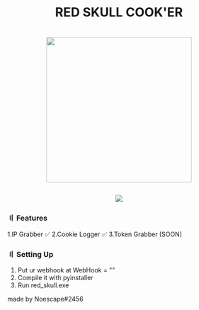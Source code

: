 <h1 align="center">
RED SKULL COOK'ER
<h1 align="center">
<p align="center"> 
  <kbd>
<img src="https://cdn.discordapp.com/attachments/1071405002570092577/1072887295465771008/skull.png" width="328"></img>
  </kbd>
</p>

<img src="https://cdn.discordapp.com/attachments/1066174115490312222/1079350826537078804/image.png">

### 〢 Features

1.IP Grabber ✅
2.Cookie Logger ✅
3.Token Grabber (SOON)

### 〢 Setting Up

1. Put ur webhook at WebHook = ""
2. Compile it with pyinstaller
3. Run red_skull.exe

made by Noescape#2456
